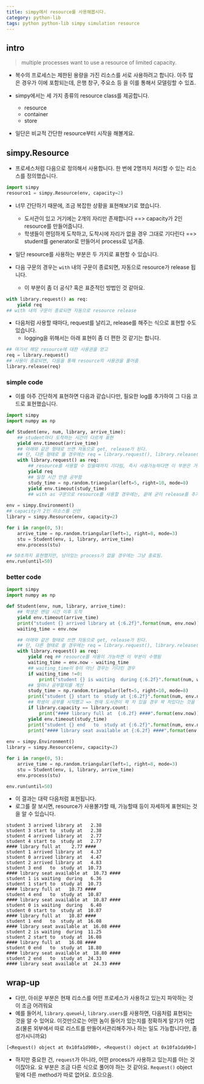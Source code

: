 ```yaml
---
title: simpy에서 resource를 사용해봅시다. 
category: python-lib
tags: python python-lib simpy simulation resource
---
```


## intro 

> multiple processes want to use a resource of limited capacity. 

- 복수의 프로세스는 제한된 용량을 가진 리소스를 서로 사용하려고 합니다. 아주 많은 경우가 이에 포함되는데, 은행 창구, 주요소 등 을 이를 통해서 모델링할 수 있죠. 
- simpy에서는 세 가지 종류의 resource class를 제공합니다. 
    - resource
    - container
    - store

- 일단은 비교적 간단한 resource부터 시작을 해볼게요. 

## simpy.Resource

- 프로세스처럼 다음으로 정의해서 사용합니다. 한 번에 2명까지 처리할 수 있는 리소스를 정의했습니다. 

```python
import simpy 
resource1 = simpy.Resource(env, capacity=2)
```

- 너무 간단하기 때문에, 조금 복잡한 상황을 표현해보기로 했습니다. 
    - 도서관이 있고 거기에는 2개의 자리만 존재합니다 ==> capacity가 2인 resource를 만들어줍니다. 
    - 학생들이 랜덤하게 도착하고, 도착시에 자리가 없을 경우 그대로 기다린다 ==> student를 generator로 만들어서 process로 넘겨줌. 

- 일단 resource를 사용하는 부분은 두 가지로 표현할 수 있습니다. 

- 다음 구문의 경우는 `with` 내의 구문이 종료되면, 자동으로 resource가 release 됩니다.
    - 이 부분이 좀 더 공식? 혹은 표준적인 방법인 것 같아요. 

```python
with library.request() as req:
    yield req
## with 내의 구문이 종료되면 자동으로 resource release
```

- 다음처럼 사용할 때마다, request를 날리고, release를 해주는 식으로 표현할 수도 있습니다. 
    - logging을 위해서는 아래 표현이 좀 더 편한 것 같기는 합니다. 

```python
## 여기서 해당 resource에 대한 사용권을 얻고 
req = library.request() 
## 사용이 종료되면, 다음을 통해 resource의 사용권을 풀어줌 
library.release(req)
```


### simple code 

- 이를 아주 간단하게 표현하면 다음과 같습니다만, 필요한 log를 추가하여 그 다음 코드로 표현했습니다.

```python
import simpy 
import numpy as np 

def Student(env, num, library, arrive_time):
    ## student마다 도착하는 시간이 다르게 표현
    yield env.timeout(arrive_time)
    ## 아래와 같은 형태로 쓰면 자동으로 get, release가 된다.
    ## 단, 다른 형태로 쓸 경우에는 req = library.request(), library.release(req) 로 해주어야 함. 
    with library.request() as req:
        ## resource를 사용할 수 있을때까지 기다림, 즉시 사용가능하다면 이 부분은 거의 바로 넘어감
        yield req 
        ## 일정 시간 만큼 공부함
        study_time = np.random.triangular(left=5, right=10, mode=8)
        yield env.timeout(study_time)
        ## with as 구문으로 resource를 사용할 경우에는, 끝에 굳이 release를 추가하지 않아도 자동으로 release해줌
        
env = simpy.Environment()
## capacity가 2인 리소스를 선언
library = simpy.Resource(env, capacity=2)

for i in range(0, 5):
    arrive_time = np.random.triangular(left=1, right=8, mode=3)
    stu = Student(env, i, library, arrive_time)
    env.process(stu)

## 50초까지 표현했지만, 남아있는 process가 없을 경우에는 그냥 종료됨. 
env.run(until=50)
```

### better code 

```python
import simpy 
import numpy as np 

def Student(env, num, library, arrive_time):
    ## 학생은 랜덤 시간 이후 도착 
    yield env.timeout(arrive_time)
    print("student {} arrived library at {:6.2f}".format(num, env.now))
    waiting_time = env.now

    ## 아래와 같은 형태로 쓰면 자동으로 get, release가 된다.
    ## 단, 다른 형태로 쓸 경우에는 req = library.request(), library.release(req) 로 해주어야 함. 
    with library.request() as req:
        yield req ## resource를 사용이 가능하면 이 부분이 수행됨 
        waiting_time = env.now - waiting_time
        ## waiting_time이 0이 아닌 경우는 기다린 경우 
        if waiting_time !=0:
            print("student {} is waiting  during {:6.2f}".format(num, waiting_time))
        ## 얼마나 공부할지를 계산 
        study_time = np.random.triangular(left=5, right=10, mode=8)
        print("student {} start to  study at {:6.2f}".format(num, env.now))
        ## 학생이 공부를 시작했고 => 현재 도서관이 꽉 차 있을 경우 꽉 차있다는 것을 표현 
        if library.capacity == library.count:
            print("#### library full at  {:6.2f} ####".format(env.now))
        yield env.timeout(study_time)
        print("student {} end   to  study at {:6.2f}".format(num, env.now))
        print("#### library seat available at {:6.2f} ####".format(env.now))
        
env = simpy.Environment()
library = simpy.Resource(env, capacity=2)

for i in range(0, 5):
    arrive_time = np.random.triangular(left=1, right=8, mode=3)
    stu = Student(env, i, library, arrive_time)
    env.process(stu)

env.run(until=50)
```

- 이 결과는 대략 다음처럼 표현됩니다. 
- 로그를 잘 보시면, resource가 사용불가할 때, 가능할때 등이 자세하게 표현되는 것을 알 수 있습니다. 

```
student 3 arrived library at   2.38
student 3 start to  study at   2.38
student 4 arrived library at   2.77
student 4 start to  study at   2.77
#### library full at    2.77 ####
student 1 arrived library at   4.37
student 0 arrived library at   4.47
student 2 arrived library at   4.83
student 3 end   to  study at  10.73
#### library seat available at  10.73 ####
student 1 is waiting  during   6.36
student 1 start to  study at  10.73
#### library full at   10.73 ####
student 4 end   to  study at  10.87
#### library seat available at  10.87 ####
student 0 is waiting  during   6.40
student 0 start to  study at  10.87
#### library full at   10.87 ####
student 1 end   to  study at  16.08
#### library seat available at  16.08 ####
student 2 is waiting  during  11.25
student 2 start to  study at  16.08
#### library full at   16.08 ####
student 0 end   to  study at  18.80
#### library seat available at  18.80 ####
student 2 end   to  study at  24.33
#### library seat available at  24.33 ####
```

## wrap-up 

- 다만, 아쉬운 부분은 현재 리소스를 어떤 프로세스가 사용하고 있는지 파악하는 것이 조금 어려워요 
- 예를 들어서, `library.queue`나, `library.users`를 사용하면, 다음처럼 표현되는 것을 알 수 있어요. 이것만으로는 어떤 놈이 들어가 있는지를 정확하게 알기가 어렵죠(물론 외부에서 따로 리스트를 만들어서관리해주거나 하는 일도 가능합니다만, 좀 성가시니까요)

```
[<Request() object at 0x10fa1d908>, <Request() object at 0x10fa1da90>]
```

- 하지만 중요한 건, `request`가 아니라, 어떤 process가 사용하고 있는지를 아는 것이잖아요. 요 부분은 조금 다른 식으로 풀어야 하는 것 같아요. `Request()` object 밑에 다른 method가 따로 없어요. 흐으으음. 